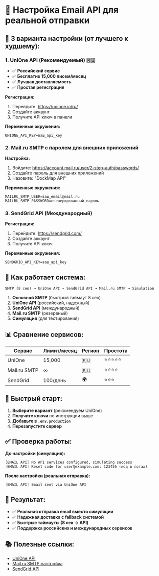 # 📧 Настройка Email API для реальной отправки

## 🚀 3 варианта настройки (от лучшего к худшему):

### 1. UniOne API (Рекомендуемый) 🇷🇺

- ✅ **Российский сервис**
- ✅ **Бесплатно 15,000 писем/месяц**
- ✅ **Лучшая доставляемость**
- ✅ **Простая регистрация**

**Регистрация:**

1. Перейдите: https://unione.io/ru/
2. Создайте аккаунт
3. Получите API ключ в панели

**Переменные окружения:**

```env
UNIONE_API_KEY=ваш_api_key
```

### 2. Mail.ru SMTP с паролем для внешних приложений

**Настройка:**

1. Войдите: https://account.mail.ru/user/2-step-auth/passwords/
2. Создайте пароль для внешних приложений
3. Назовите: "DockMap API"

**Переменные окружения:**

```env
MAILRU_SMTP_USER=ваш_email@mail.ru
MAILRU_SMTP_PASSWORD=сгенерированный_пароль
```

### 3. SendGrid API (Международный)

**Регистрация:**

1. Перейдите: https://sendgrid.com/
2. Создайте аккаунт
3. Получите API ключ

**Переменные окружения:**

```env
SENDGRID_API_KEY=ваш_api_key
```

## 🔄 Как работает система:

```
SMTP (8 сек) → UniOne API → SendGrid API → Mail.ru SMTP → Simulation
```

1. **Основной SMTP** (быстрый таймаут 8 сек)
2. **UniOne API** (российский, надежный)
3. **SendGrid API** (международный)
4. **Mail.ru SMTP** (резервный)
5. **Симуляция** (для тестирования)

## 📊 Сравнение сервисов:

| Сервис       | Лимит/месяц | Регион | Простота   |
| ------------ | ----------- | ------ | ---------- |
| UniOne       | 15,000      | 🇷🇺     | ⭐⭐⭐⭐⭐ |
| Mail.ru SMTP | ∞           | 🇷🇺     | ⭐⭐⭐⭐   |
| SendGrid     | 100/день    | 🌍     | ⭐⭐⭐     |

## 🚀 Быстрый старт:

1. **Выберите вариант** (рекомендуем UniOne)
2. **Получите ключи** по инструкции выше
3. **Добавьте в `.env.production`**
4. **Перезапустите сервер**

## ✅ Проверка работы:

**До настройки (симуляция):**

```
[EMAIL API] No API services configured, simulating success
[EMAIL API] Reset code for user@example.com: 123456 (код в логах)
```

**После настройки (реальная отправка):**

```
[EMAIL API] Email sent via UniOne API
```

## 🎯 Результат:

- ✅ **Реальная отправка email вместо симуляции**
- ✅ **Надежная доставка с fallback системой**
- ✅ **Быстрые таймауты (8 сек → API)**
- ✅ **Поддержка российских и международных сервисов**

## 📚 Полезные ссылки:

- [UniOne API](https://unione.io/ru/docs/)
- [Mail.ru SMTP настройка](https://account.mail.ru/user/2-step-auth/passwords/)
- [SendGrid API](https://sendgrid.com/docs/API_Reference/index.html)
